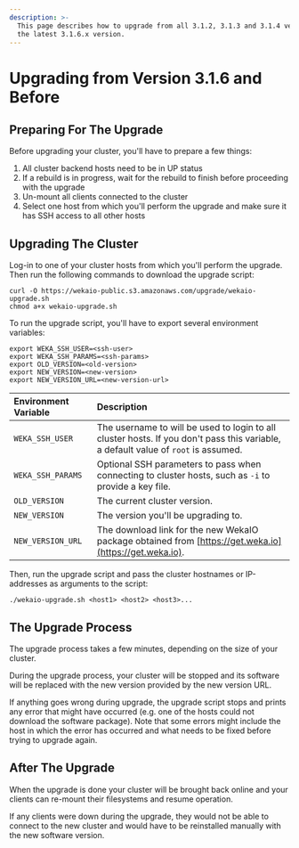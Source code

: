 ```yaml
---
description: >-
  This page describes how to upgrade from all 3.1.2, 3.1.3 and 3.1.4 versions to
  the latest 3.1.6.x version.
---
```


# Upgrading from Version 3.1.6 and Before

## Preparing For The Upgrade

Before upgrading your cluster, you'll have to prepare a few things:

1. All cluster backend hosts need to be in UP status
2. If a rebuild is in progress, wait for the rebuild to finish before proceeding with the upgrade
3. Un-mount all clients connected to the cluster
4. Select one host from which you'll perform the upgrade and make sure it has SSH access to all other hosts

## Upgrading The Cluster

Log-in to one of your cluster hosts from which you'll perform the upgrade. Then run the following commands to download the upgrade script:

```text
curl -O https://wekaio-public.s3.amazonaws.com/upgrade/wekaio-upgrade.sh
chmod a+x wekaio-upgrade.sh
```

To run the upgrade script, you'll have to export several environment variables:

```text
export WEKA_SSH_USER=<ssh-user>
export WEKA_SSH_PARAMS=<ssh-params>
export OLD_VERSION=<old-version>
export NEW_VERSION=<new-version>
export NEW_VERSION_URL=<new-version-url>
```

| Environment Variable | Description |
| :--- | :--- |
| `WEKA_SSH_USER` | The username to will be used to login to all cluster hosts. If you don't pass this variable, a default value of `root` is assumed. |
| `WEKA_SSH_PARAMS` | Optional SSH parameters to pass when connecting to cluster hosts, such as `-i` to provide a key file. |
| `OLD_VERSION` | The current cluster version. |
| `NEW_VERSION` | The version you'll be upgrading to. |
| `NEW_VERSION_URL` | The download link for the new WekaIO package obtained from [https://get.weka.io](https://get.weka.io). |

Then, run the upgrade script and pass the cluster hostnames or IP-addresses as arguments to the script:

```text
./wekaio-upgrade.sh <host1> <host2> <host3>...
```

## The Upgrade Process

The upgrade process takes a few minutes, depending on the size of your cluster.

During the upgrade process, your cluster will be stopped and its software will be replaced with the new version provided by the new version URL.

If anything goes wrong during upgrade, the upgrade script stops and prints any error that might have occurred \(e.g. one of the hosts could not download the software package\). Note that some errors might include the host in which the error has occurred and what needs to be fixed before trying to upgrade again.

## After The Upgrade

When the upgrade is done your cluster will be brought back online and your clients can re-mount their filesystems and resume operation.

If any clients were down during the upgrade, they would not be able to connect to the new cluster and would have to be reinstalled manually with the new software version.

